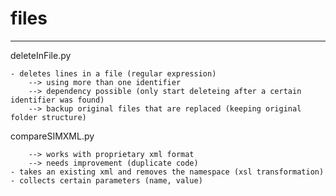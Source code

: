 # files

---


deleteInFile.py

	- deletes lines in a file (regular expression)
		--> using more than one identifier
		--> dependency possible (only start deleteing after a certain identifier was found)
		--> backup original files that are replaced (keeping original folder structure)

compareSIMXML.py

		--> works with proprietary xml format
		--> needs improvement (duplicate code)
	- takes an existing xml and removes the namespace (xsl transformation)
	- collects certain parameters (name, value)		

